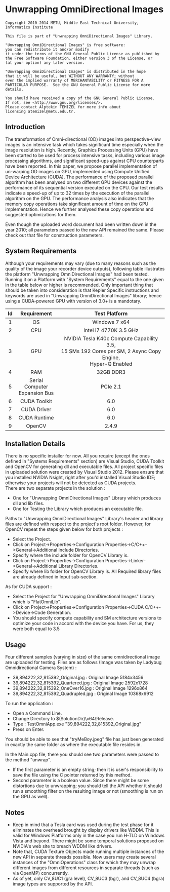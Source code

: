 <h1>Unwrapping OmniDirectional Images</h1>

    Copyright 2010-2014 METU, Middle East Technical University, Informatics Institute
    
    This file is part of "Unwrapping OmniDirectional Images" Library.
    
    "Unwrapping OmniDirectional Images" is free software: 
    you can redistribute it and/or modify
    it under the terms of the GNU General Public License as published by
    the Free Software Foundation, either version 3 of the License, or
    (at your option) any later version.
    
    "Unwrapping OmniDirectional Images" is distributed in the hope 
    that it will be useful, but WITHOUT ANY WARRANTY; without 
    even the implied warranty of MERCHANTABILITY or FITNESS FOR A 
    PARTICULAR PURPOSE.  See the GNU General Public License for more details.
    
    You should have received a copy of the GNU General Public License.
    If not, see <http://www.gnu.org/licenses/>. 
    Please contact Alptekin TEMIZEL for more info about 
    licensing atemizel@metu.edu.tr.
  
<h2>Introduction</h2>

<p>The transformation of Omni-directional (OD) images into perspective-view images is an intensive task which takes significant time especially when the image resolution is high. Recently, Graphics Processing Units (GPU) have been started to be used for process intensive tasks, including various image processing algorithms, and significant speed-ups against CPU counterparts have been reported. In this paper, we propose parallel implementation of un-warping OD images on GPU, implemented using Compute Unified Device Architecture (CUDA). The performance of the proposed parallel algorithm has been analysed on two different GPU devices against the performance of its sequential version executed on the CPU. Our test results indicate a speed-up of up to 32 times by the execution of the parallel algorithm on the GPU. The performance analysis also indicates that the memory copy operations take significant amount of time on the GPU implementation. Hence we further analysed these copy operations and suggested optimizations for them.</p>

<p>Even though the uploaded word document had been written down in the year 2010; all parameters passed to the new API remained the same. Please check out that file for construction parameters.</p>

<h2>System Requirements</h2>

<p> Although your requirements may vary (due to many reasons such as the quality of the image your recorder device outputs), following table illustrates the platform "Unwrapping OmniDirectional Images" had been tested. Running it on a Platform with "System Requirements" equal to the one given in the table below or higher is recommended. Only important thing that should be taken into consideration is that Kepler Specific instructions and keywords are used in "Unwrapping OmniDirectional Images" library; hence  using a CUDA-powered GPU with version of 3.0+ is a mandotary.</p>

|  Id  |  Requirement  | Test Platform |
|:----:|:-------------:|:-------------:|
| 1    | OS            | Windows 7 x64 |
| 2    | CPU           | Intel i7 4770K 3.5 GHz<br/> |
| 3    | GPU           | NVIDIA Tesla K40c Compute Capability 3.5,<br/> 15 SMs 192 Cores per SM, 2 Async Copy Engine,<br/> Hyper-Q Enabled |
| 4    | RAM           | 32GB DDR3 |
| 5    | Serial Computer <br/>Expansion Bus| PCIe 2.1 |
| 6    | CUDA Toolkit  | 6.0 |
| 7    | CUDA Driver   | 6.0 |
| 8    | CUDA Runtime  | 6.0 |
| 9    | OpenCV        | 2.4.9 |

<h2>Installation Details</h2>

<p>
There is no specific installer for now. All you require (except the ones defined in "Systems Requirements" section) are Visual Studio, CUDA Toolkit and OpenCV for generating dll and executable files. All project specific files in uploaded solution were created by Visual Studio 2012. Please ensure that you installed NVIDIA Nsight, right after you'd installed Visual Studio IDE; otherwise your projects will not be detected as CUDA projects.<br/> 
There are two separate projects in the solution : <br/>
<ul>
 <li>One for "Unwrapping OmniDirectional Images" Library which produces dll and lib files.</li>
 <li>One for Testing the Library which produces an executable file.</li>
</ul>

</p>

<p>
Paths to "Unwrapping OmniDirectional Images" Library's header and library files are defined with respect to the project's root folder. However, for OpenCV repeat the steps given below for both projects :
<ul>
 <li>Select the Project.</li>
 <li>Click on Project->Properties->Configuration Properties->C/C++->General->Additional Include Directories.</li>
 <li>Specify where the include folder for OpenCV Library is.</li>
 <li>Click on Project->Properties->Configuration Properties->Linker->General->Additional Library Directories.</li>
 <li>Specify where lib folder for OpenCV Library is. All Required library files are already defined in Input sub-section.</li>
</ul>
</p>

<p>
 As for CUDA support : 
 <ul>
  <li>Select the Project for "Unwrapping OmniDirectional Images" Library which is "FlatOmniLib".</li>
  <li>Click on Project->Properties->Configuration Properties->CUDA C/C++->Device->Code Generation.</li>
  <li>You should specify compute capability and SM architecture versions to optimize your code in accord with the device you have. For us, they were both equal to 3.5</li>
 </ul>
</p>

<h2>Usage</h2>

<p>Four different samples (varying in size) of the same omnidirectional image are uploaded for testing. Files are as follows (Image was taken by Ladybug Omnidirectional Camera System) : <br/>
<ul>
 <li>39,894222,32,815392_Original.jpg : Original Image 5184x3456</li>
 <li>39,894222,32,815392_Quartered.jpg : Original Image 2592x1728</li>
 <li>39,894222,32,815392_OneOver16.jpg : Original Image 1296x864</li>
 <li>39,894222,32,815392_Quadrupled.jpg : Original Image 10368x6912</li>
</ul>
</p>

<p>
To run the application : 
<ul>
 <li>Open a Command Line.</li>
 <li>Change Directory to $(SolutionDir)\x64\Release.</li>
 <li>Type : TestOmniApp.exe "39,894222,32,815392_Original.jpg"</li>
 <li>Press on Enter.</li>
</ul>
</p>

<p>You should be able to see that "tryMeBoy.jpeg" file has just been generated in exactly the same folder as where the executable file resides in.</p>

<p>
In the Main.cpp file, there you should see two parameters were passed to the method "unwrap".
<ul>
<li>If the first parameter is an empty string; then it is user's responsibility to save the file using the C pointer returned by this method.</li>
<li>Second parameter is a boolean value. Since there might be some distortions due to unwrapping; you should tell the API whether it should run a smoothing filter on the resulting image or not (smoothing is run on the GPU as well).</li>
</ul>
</p>

<h2>Notes</h2>
<p>
<ul>
 <li>Keep in mind that a Tesla card was used during the test phase for it eliminates the overhead brought by display drivers like WDDM. This is valid for Windows Platforms only in the case you run H-TLD on Windows Vista and beyond. There might be some temporal solutions proposed on NVIDIA's web site to breach WDDM like drivers.</li>
 <li>Note that, CUDA Texture Objects made running multiple instances of the new API in separate threads possible. Now users may create several instances of the "OmniOperations" class for which they may unwrap different images from different resources in separate threads (such as via OpenMP) concurrently.</li>
 <li>As of yet, only CV_8UC1 (gra level), CV_8UC3 (bgr), and CV_8UC4 (bgra) image types are supported by the API.</li>
</ul>
</p>
